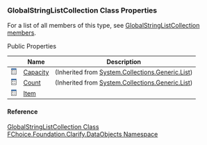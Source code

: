 ﻿### GlobalStringListCollection Class Properties

For a list of all members of this type, see [GlobalStringListCollection members](fcSDK~FChoice.Foundation.Clarify.DataObjects.GlobalStringListCollection_members.md).

Public Properties

|   | Name | Description |
| --- | --- | --- |
| ![Public Property](dotnetimages/publicProperty.png) | [Capacity](#) | (Inherited from [System.Collections.Generic.List<IGlobalStringList>](#)) |
| ![Public Property](dotnetimages/publicProperty.png) | [Count](#) | (Inherited from [System.Collections.Generic.List<IGlobalStringList>](#)) |
| ![Public Property](dotnetimages/publicProperty.png) | [Item](fcSDK~FChoice.Foundation.Clarify.DataObjects.GlobalStringListCollection~Item.md) |   |





#### Reference

[GlobalStringListCollection Class](fcSDK~FChoice.Foundation.Clarify.DataObjects.GlobalStringListCollection.md)  
[FChoice.Foundation.Clarify.DataObjects Namespace](fcSDK~FChoice.Foundation.Clarify.DataObjects_namespace.md)